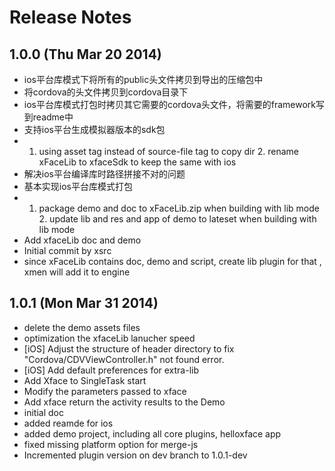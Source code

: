 <!--
#
# Copyright 2012-2013, Polyvi Inc. (http://polyvi.github.io/openxface)
# This program is distributed under the terms of the GNU General Public License.
# 
# This file is part of xFace.
# 
# xFace is free software: you can redistribute it and/or modify
# it under the terms of the GNU General Public License as published by
# the Free Software Foundation, either version 3 of the License, or
# (at your option) any later version.
# 
# xFace is distributed in the hope that it will be useful,
# but WITHOUT ANY WARRANTY; without even the implied warranty of
# MERCHANTABILITY or FITNESS FOR A PARTICULAR PURPOSE.  See the
# GNU General Public License for more details.
# 
# You should have received a copy of the GNU General Public License
# along with xFace.  If not, see <http://www.gnu.org/licenses/>.
#
-->

# Release Notes

## 1.0.0 (Thu Mar 20 2014)


 *  ios平台库模式下将所有的public头文件拷贝到导出的压缩包中
 *  将cordova的头文件拷贝到cordova目录下
 *  ios平台库模式打包时拷贝其它需要的cordova头文件，将需要的framework写到readme中
 *  支持ios平台生成模拟器版本的sdk包
 *  1. using asset tag instead of source-file tag to copy dir 2. rename xFaceLib to xfaceSdk to keep the same with ios
 *  解决ios平台编译库时路径拼接不对的问题
 *  基本实现ios平台库模式打包
 *  1. package demo and doc to xFaceLib.zip when building with lib mode 2. update lib and res and app of demo to lateset when building with lib mode
 *  Add xfaceLib doc and demo
 *  Initial commit by xsrc
 *  since xFaceLib contains doc, demo and script, create lib plugin for that , xmen will add it to engine


## 1.0.1 (Mon Mar 31 2014)


 *  delete the demo assets files
 *  optimization the xfaceLib lanucher speed
 *  [iOS] Adjust the structure of header directory to fix "Cordova/CDVViewController.h" not found error.
 *  [iOS] Add default preferences for extra-lib
 *  Add Xface to SingleTask start
 *  Modify the parameters passed to xface
 *  Add xface return the activity results to the Demo
 *  initial doc
 *  added reamde for ios
 *  added demo project, including all core plugins, helloxface app
 *  fixed missing platform option for merge-js
 *  Incremented plugin version on dev branch to 1.0.1-dev
